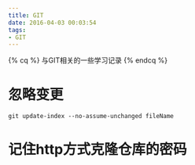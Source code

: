 ```yaml
---
title: GIT
date: 2016-04-03 00:03:54
tags: 
- GIT
---
```

{% cq %} 与GIT相关的一些学习记录 {% endcq %}
<!--more-->
# 忽略变更
```git update-index --assume-unchanged 
git update-index --no-assume-unchanged fileName
```
# 记住http方式克隆仓库的密码
```git config credential.helper store
```